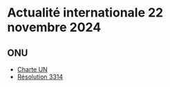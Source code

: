 # Actualité internationale 22 novembre 2024

## ONU
- [Charte UN](https://www.un.org/fr/about-us/un-charter/full-text)
- [Résolution 3314](https://documents.un.org/doc/resolution/gen/nr0/740/75/pdf/nr074075.pdf)
